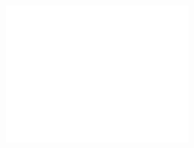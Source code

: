 <iframe width="420" height="315" src="//www.youtube.com/embed/I4nNWFdpRYM" frameborder="0" allowfullscreen></iframe>
